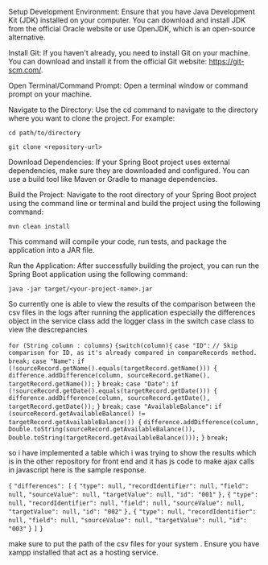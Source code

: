 Setup Development Environment: Ensure that you have Java Development Kit (JDK) installed on your computer. You can download and install JDK from the official Oracle website or use OpenJDK, which is an open-source alternative.

Install Git: If you haven't already, you need to install Git on your machine. You can download and install it from the official Git website: https://git-scm.com/.

Open Terminal/Command Prompt: Open a terminal window or command prompt on your machine.

Navigate to the Directory: Use the cd command to navigate to the directory where you want to clone the project. For example:

`cd path/to/directory`


`git clone <repository-url>`


Download Dependencies: If your Spring Boot project uses external dependencies, make sure they are downloaded and configured. You can use a build tool like Maven or Gradle to manage dependencies.

Build the Project: Navigate to the root directory of your Spring Boot project using the command line or terminal and build the project using the following command:

`mvn clean install`

This command will compile your code, run tests, and package the application into a JAR file.

Run the Application: After successfully building the project, you can run the Spring Boot application using the following command:

`java -jar target/<your-project-name>.jar`

So currently one is able to view the results of the comparison between the csv files 
in the logs after running the application especially the differences object in the service class
add the logger class in the switch case class to view the descrepancies 

`for (String column : columns)`
`{switch(column){`
                `case "ID":`
                    `// Skip comparison for ID, as it's already compared in compareRecords method.`
                    `break;`
               `case "Name":`
                    `if (!sourceRecord.getName().equals(targetRecord.getName())) {`
                        `difference.addDifference(column, sourceRecord.getName(), targetRecord.getName());`
                    `}`
                    `break;`
                `case "Date":`
                    `if (!sourceRecord.getDate().equals(targetRecord.getDate())) {`
                        `difference.addDifference(column, sourceRecord.getDate(), targetRecord.getDate());`
                    `}`
                    `break;`
                `case "AvailableBalance":`
                    `if (sourceRecord.getAvailableBalance() != targetRecord.getAvailableBalance()) {`
                        `difference.addDifference(column, Double.toString(sourceRecord.getAvailableBalance()),` `Double.toString(targetRecord.getAvailableBalance()));`
                    `}`
                    `break;`

 so i have implemented a table which i was trying to show the results which is in the other repository 
 for front end and it has js code to make ajax calls in javascript
  here is the sample response.

  `{`
    `"differences": [`
        `{`
            `"type": null,`
            `"recordIdentifier": null,`
            `"field": null,`
            `"sourceValue": null,`
            `"targetValue": null,`
            `"id": "001"`
        `},`
        `{`
            `"type": null,`
            `"recordIdentifier": null,`
            `"field": null,`
            `"sourceValue": null,`
            `"targetValue": null,`
            `"id": "002"`
        `},`
        `{`
            `"type": null,`
            `"recordIdentifier": null,`
            `"field": null,`
            `"sourceValue": null,`
            `"targetValue": null,`
            `"id": "003"`
        `}`
    `]`
`}`

make sure to put the path of the csv files for your system .
Ensure you have xampp installed that act as a hosting service.